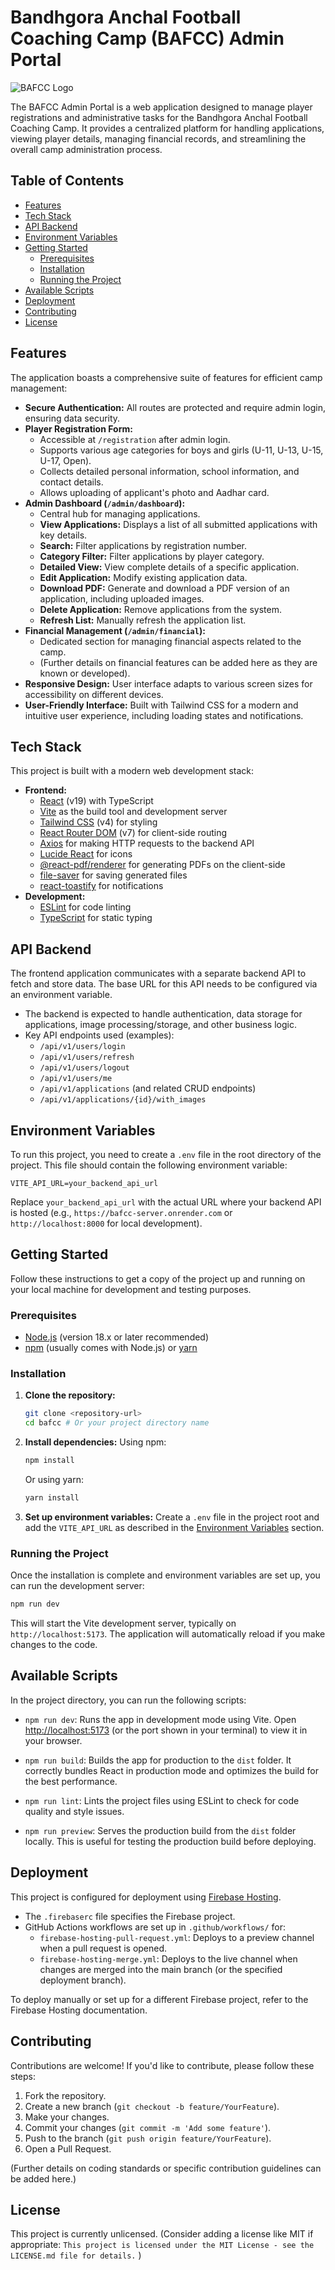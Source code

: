 # Bandhgora Anchal Football Coaching Camp (BAFCC) Admin Portal

![BAFCC Logo](./public/bafcc-logo.png)

The BAFCC Admin Portal is a web application designed to manage player registrations and administrative tasks for the Bandhgora Anchal Football Coaching Camp. It provides a centralized platform for handling applications, viewing player details, managing financial records, and streamlining the overall camp administration process.

## Table of Contents

- [Features](#features)
- [Tech Stack](#tech-stack)
- [API Backend](#api-backend)
- [Environment Variables](#environment-variables)
- [Getting Started](#getting-started)
  - [Prerequisites](#prerequisites)
  - [Installation](#installation)
  - [Running the Project](#running-the-project)
- [Available Scripts](#available-scripts)
- [Deployment](#deployment)
- [Contributing](#contributing)
- [License](#license)

## Features

The application boasts a comprehensive suite of features for efficient camp management:

*   **Secure Authentication:** All routes are protected and require admin login, ensuring data security.
*   **Player Registration Form:**
    *   Accessible at `/registration` after admin login.
    *   Supports various age categories for boys and girls (U-11, U-13, U-15, U-17, Open).
    *   Collects detailed personal information, school information, and contact details.
    *   Allows uploading of applicant's photo and Aadhar card.
*   **Admin Dashboard (`/admin/dashboard`):**
    *   Central hub for managing applications.
    *   **View Applications:** Displays a list of all submitted applications with key details.
    *   **Search:** Filter applications by registration number.
    *   **Category Filter:** Filter applications by player category.
    *   **Detailed View:** View complete details of a specific application.
    *   **Edit Application:** Modify existing application data.
    *   **Download PDF:** Generate and download a PDF version of an application, including uploaded images.
    *   **Delete Application:** Remove applications from the system.
    *   **Refresh List:** Manually refresh the application list.
*   **Financial Management (`/admin/financial`):**
    *   Dedicated section for managing financial aspects related to the camp.
    *   (Further details on financial features can be added here as they are known or developed).
*   **Responsive Design:** User interface adapts to various screen sizes for accessibility on different devices.
*   **User-Friendly Interface:** Built with Tailwind CSS for a modern and intuitive user experience, including loading states and notifications.

## Tech Stack

This project is built with a modern web development stack:

*   **Frontend:**
    *   [React](https://reactjs.org/) (v19) with TypeScript
    *   [Vite](https://vitejs.dev/) as the build tool and development server
    *   [Tailwind CSS](https://tailwindcss.com/) (v4) for styling
    *   [React Router DOM](https://reactrouter.com/) (v7) for client-side routing
    *   [Axios](https://axios-http.com/) for making HTTP requests to the backend API
    *   [Lucide React](https://lucide.dev/) for icons
    *   [@react-pdf/renderer](https://react-pdf.org/) for generating PDFs on the client-side
    *   [file-saver](https://github.com/eligrey/FileSaver.js/) for saving generated files
    *   [react-toastify](https://fkhadra.github.io/react-toastify/) for notifications
*   **Development:**
    *   [ESLint](https://eslint.org/) for code linting
    *   [TypeScript](https://www.typescriptlang.org/) for static typing

## API Backend

The frontend application communicates with a separate backend API to fetch and store data. The base URL for this API needs to be configured via an environment variable.

*   The backend is expected to handle authentication, data storage for applications, image processing/storage, and other business logic.
*   Key API endpoints used (examples):
    *   `/api/v1/users/login`
    *   `/api/v1/users/refresh`
    *   `/api/v1/users/logout`
    *   `/api/v1/users/me`
    *   `/api/v1/applications` (and related CRUD endpoints)
    *   `/api/v1/applications/{id}/with_images`

## Environment Variables

To run this project, you need to create a `.env` file in the root directory of the project. This file should contain the following environment variable:

```env
VITE_API_URL=your_backend_api_url
```

Replace `your_backend_api_url` with the actual URL where your backend API is hosted (e.g., `https://bafcc-server.onrender.com` or `http://localhost:8000` for local development).

## Getting Started

Follow these instructions to get a copy of the project up and running on your local machine for development and testing purposes.

### Prerequisites

*   [Node.js](https://nodejs.org/) (version 18.x or later recommended)
*   [npm](https://www.npmjs.com/) (usually comes with Node.js) or [yarn](https://yarnpkg.com/)

### Installation

1.  **Clone the repository:**
    ```bash
    git clone <repository-url>
    cd bafcc # Or your project directory name
    ```

2.  **Install dependencies:**
    Using npm:
    ```bash
    npm install
    ```
    Or using yarn:
    ```bash
    yarn install
    ```

3.  **Set up environment variables:**
    Create a `.env` file in the project root and add the `VITE_API_URL` as described in the [Environment Variables](#environment-variables) section.

### Running the Project

Once the installation is complete and environment variables are set up, you can run the development server:

```bash
npm run dev
```

This will start the Vite development server, typically on `http://localhost:5173`. The application will automatically reload if you make changes to the code.

## Available Scripts

In the project directory, you can run the following scripts:

*   `npm run dev`:
    Runs the app in development mode using Vite. Open [http://localhost:5173](http://localhost:5173) (or the port shown in your terminal) to view it in your browser.

*   `npm run build`:
    Builds the app for production to the `dist` folder. It correctly bundles React in production mode and optimizes the build for the best performance.

*   `npm run lint`:
    Lints the project files using ESLint to check for code quality and style issues.

*   `npm run preview`:
    Serves the production build from the `dist` folder locally. This is useful for testing the production build before deploying.

## Deployment

This project is configured for deployment using [Firebase Hosting](https://firebase.google.com/docs/hosting).

*   The `.firebaserc` file specifies the Firebase project.
*   GitHub Actions workflows are set up in `.github/workflows/` for:
    *   `firebase-hosting-pull-request.yml`: Deploys to a preview channel when a pull request is opened.
    *   `firebase-hosting-merge.yml`: Deploys to the live channel when changes are merged into the main branch (or the specified deployment branch).

To deploy manually or set up for a different Firebase project, refer to the Firebase Hosting documentation.

## Contributing

Contributions are welcome! If you'd like to contribute, please follow these steps:
1. Fork the repository.
2. Create a new branch (`git checkout -b feature/YourFeature`).
3. Make your changes.
4. Commit your changes (`git commit -m 'Add some feature'`).
5. Push to the branch (`git push origin feature/YourFeature`).
6. Open a Pull Request.

(Further details on coding standards or specific contribution guidelines can be added here.)

## License

This project is currently unlicensed.
(Consider adding a license like MIT if appropriate: `This project is licensed under the MIT License - see the LICENSE.md file for details.` )
